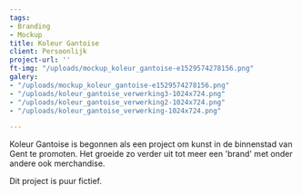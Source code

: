 ```yaml
---
tags:
- Branding
- Mockup
title: Koleur Gantoise
client: Persoonlijk
project-url: ''
ft-img: "/uploads/mockup_koleur_gantoise-e1529574278156.png"
galery:
- "/uploads/mockup_koleur_gantoise-e1529574278156.png"
- "/uploads/koleur_gantoise_verwerking3-1024x724.png"
- "/uploads/koleur_gantoise_verwerking2-1024x724.png"
- "/uploads/koleur_gantoise_verwerking-1024x724.png"

---
```

Koleur Gantoise is begonnen als een project om kunst in de binnenstad van Gent te promoten. Het groeide zo verder uit tot meer een 'brand' met onder andere ook merchandise.

Dit project is puur fictief.
